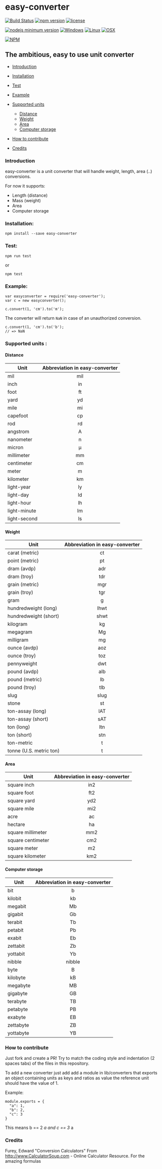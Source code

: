 # easy-converter

[![Build Status](https://travis-ci.org/OussamaRomdhane/easy-converter.svg?branch=master)](https://travis-ci.org/OussamaRomdhane/easy-converter) [![npm version](https://badge.fury.io/js/easy-converter.svg)](https://badge.fury.io/js/easy-converter) [![license](https://img.shields.io/badge/license-ISC-green.svg)](https://github.com/OussamaRomdhane/easy-converter/blob/master/LICENSE)

[![nodejs minimum version](https://img.shields.io/badge/nodejs-0.10-brightgreen.svg)](https://travis-ci.org/OussamaRomdhane/easy-converter) [![Windows](https://img.shields.io/badge/windows-passing-brightgreen.svg)](https://ci.appveyor.com/project/OussamaRomdhane/easy-converter) [![Linux](https://img.shields.io/badge/linux-passing-brightgreen.svg)](https://travis-ci.org/OussamaRomdhane/easy-converter) [![OSX](https://img.shields.io/badge/osx-passing-brightgreen.svg)](https://travis-ci.org/OussamaRomdhane/easy-converter)

[![NPM](https://nodei.co/npm/easy-converter.png?downloads=true&downloadRank=true&stars=true)](https://nodei.co/npm/easy-converter/)

## The ambitious, easy to use unit converter

- [Introduction](#introduction "Introduction")
- [Installation](#installation "Installation")
- [Test](#test "Test")
- [Example](#example "Example")
- [Supported units](#supported-units- "Supported units")

  - [Distance](#distance "Distance")
  - [Weight](#weight "Weight")
  - [Area](#area "Area")
  - [Computer storage](#computer-storage "Computer storage")

- [How to contribute](#how-to-contribute "How to contribute")

- [Credits](#credits "Credits")

### Introduction

easy-converter is a unit converter that will handle weight, length, area (..) conversions.

For now it supports:

- Length (distance)
- Mass (weight)
- Area
- Computer storage

### Installation:

`npm install --save easy-converter`

### Test:

`npm run test`

or

`npm test`

### Example:

```
var easyconverter = require('easy-converter');
var c = new easyconverter();

c.convert(1, 'cm').to('m');
```

The converter will return `NaN` in case of an unauthorized conversion.

```
c.convert(1, 'cm').to('b');
// => NaN
```

### Supported units :

#### Distance

Unit         | Abbreviation in easy-converter
------------ | :----------------------------:
mil          |              mil
inch         |               in
foot         |               ft
yard         |               yd
mile         |               mi
capefoot     |               cp
rod          |               rd
angstrom     |               A
nanometer    |               n
micron       |               µ
millimeter   |               mm
centimeter   |               cm
meter        |               m
kilometer    |               km
light-year   |               ly
light-day    |               ld
light-hour   |               lh
light-minute |               lm
light-second |               ls

#### Weight

Unit                    | Abbreviation in easy-converter
----------------------- | :----------------------------:
carat (metric)          |               ct
point (metric)          |               pt
dram (avdp)             |              adr
dram (troy)             |              tdr
grain (metric)          |              mgr
grain (troy)            |              tgr
gram                    |               g
hundredweight (long)    |              lhwt
hundredweight (short)   |              shwt
kilogram                |               kg
megagram                |               Mg
milligram               |               mg
ounce (avdp)            |              aoz
ounce (troy)            |              toz
pennyweight             |              dwt
pound (avdp)            |              alb
pound (metric)          |               lb
pound (troy)            |              tlb
slug                    |              slug
stone                   |               st
ton-assay (long)        |              lAT
ton-assay (short)       |              sAT
ton (long)              |              ltn
ton (short)             |              stn
ton-metric              |               t
tonne (U.S. metric ton) |               t

#### Area

Unit              | Abbreviation in easy-converter
----------------- | :----------------------------:
square inch       |              in2
square foot       |              ft2
square yard       |              yd2
square mile       |              mi2
acre              |               ac
hectare           |               ha
square millimeter |              mm2
square centimeter |              cm2
square meter      |               m2
square kilometer  |              km2

#### Computer storage

Unit      | Abbreviation in easy-converter
--------- | :----------------------------:
bit       |               b
kilobit   |               kb
megabit   |               Mb
gigabit   |               Gb
terabit   |               Tb
petabit   |               Pb
exabit    |               Eb
zettabit  |               Zb
yottabit  |               Yb
nibble    |             nibble
byte      |               B
kilobyte  |               kB
megabyte  |               MB
gigabyte  |               GB
terabyte  |               TB
petabyte  |               PB
exabyte   |               EB
zettabyte |               ZB
yottabyte |               YB

### How to contribute

Just fork and create a PR! Try to match the coding style and indentation (2 spaces tabs) of the files in this repository.

To add a new converter just add add a module in lib/converters that exports an object containing units as keys and ratios as value the reference unit should have the value of 1.

Example:

```
module.exports = {
  "a": 1,
  "b": 2,
  "c": 3
}
```

This means b == 2 _a and c == 3_ a

### Credits

Furey, Edward "Conversion Calculators" From <http://www.CalculatorSoup.com> - Online Calculator Resource. For the amazing formulas
